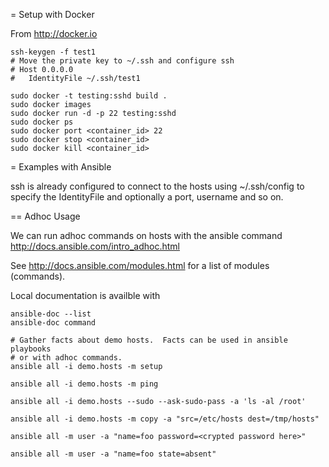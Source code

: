 
= Setup with Docker

From http://docker.io

    ssh-keygen -f test1
    # Move the private key to ~/.ssh and configure ssh
    # Host 0.0.0.0
    #   IdentityFile ~/.ssh/test1

    sudo docker -t testing:sshd build .
    sudo docker images
    sudo docker run -d -p 22 testing:sshd
    sudo docker ps
    sudo docker port <container_id> 22
    sudo docker stop <container_id>
    sudo docker kill <container_id>

= Examples with Ansible

ssh is already configured to connect to the hosts using ~/.ssh/config to
specify the IdentityFile and optionally a port, username and so on.


== Adhoc Usage

We can run adhoc commands on hosts with the ansible command
http://docs.ansible.com/intro_adhoc.html

See http://docs.ansible.com/modules.html for a list of modules (commands).

Local documentation is availble with

    ansible-doc --list
    ansible-doc command

    # Gather facts about demo hosts.  Facts can be used in ansible playbooks
    # or with adhoc commands.
    ansible all -i demo.hosts -m setup

    ansible all -i demo.hosts -m ping

    ansible all -i demo.hosts --sudo --ask-sudo-pass -a 'ls -al /root'

    ansible all -i demo.hosts -m copy -a "src=/etc/hosts dest=/tmp/hosts"

    ansible all -m user -a "name=foo password=<crypted password here>"

    ansible all -m user -a "name=foo state=absent"


